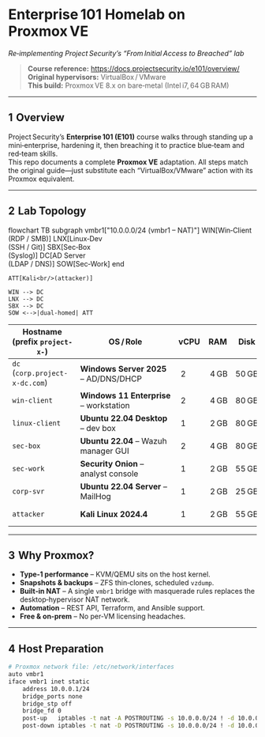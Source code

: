 # Enterprise 101 Homelab on Proxmox VE  
_Re‑implementing Project Security’s “From Initial Access to Breached” lab_

> **Course reference:** <https://docs.projectsecurity.io/e101/overview/>  
> **Original hypervisors:** VirtualBox / VMware  
> **This build:** Proxmox VE 8.x on bare‑metal (Intel i7, 64 GB RAM)

---

## 1  Overview

Project Security’s **Enterprise 101 (E101)** course walks through standing up a mini‑enterprise, hardening it, then breaching it to practice blue‑team and red‑team skills.  
This repo documents a complete **Proxmox VE** adaptation.  All steps match the original guide—just substitute each “VirtualBox/VMware” action with its Proxmox equivalent.

---

## 2  Lab Topology

flowchart TB
    subgraph vmbr1["10.0.0.0/24 (vmbr1 – NAT)"]
        WIN[Win‑Client<br/>(RDP / SMB)]
        LNX[Linux‑Dev<br/>(SSH / Git)]
        SBX[Sec‑Box<br/>(Syslog)]
        DC[AD Server<br/>(LDAP / DNS)]
        SOW[Sec‑Work]
    end

    ATT[Kali<br/>(attacker)]

    WIN --> DC
    LNX --> DC
    SBX --> DC
    SOW <-->|dual‑homed| ATT



| Hostname (prefix `project-x-`) | OS / Role                              | vCPU | RAM | Disk | IP            |
|--------------------------------|----------------------------------------|------|-----|------|---------------|
| `dc` (`corp.project-x-dc.com`) | **Windows Server 2025** – AD/DNS/DHCP  | 2    | 4 GB| 50 GB| 10.0.0.5      |
| `win-client`                   | **Windows 11 Enterprise** – workstation| 2    | 4 GB| 80 GB| 10.0.0.100    |
| `linux-client`                 | **Ubuntu 22.04 Desktop** – dev box     | 1    | 2 GB| 80 GB| 10.0.0.101    |
| `sec-box`                      | **Ubuntu 22.04** – Wazuh manager GUI   | 2    | 4 GB| 80 GB| 10.0.0.10     |
| `sec-work`                     | **Security Onion** – analyst console   | 1    | 2 GB| 55 GB| 10.0.0.103    |
| `corp-svr`                     | **Ubuntu 22.04 Server** – MailHog      | 1    | 2 GB| 25 GB| 10.0.0.8      |
| `attacker`                     | **Kali Linux 2024.4**                  | 1    | 2 GB| 55 GB| DHCP (dynamic)|

---

## 3  Why Proxmox?

* **Type‑1 performance** – KVM/QEMU sits on the host kernel.  
* **Snapshots & backups** – ZFS thin‑clones, scheduled `vzdump`.  
* **Built‑in NAT** – A single `vmbr1` bridge with masquerade rules replaces the desktop‑hypervisor NAT network.  
* **Automation** – REST API, Terraform, and Ansible support.  
* **Free & on‑prem** – No per‑VM licensing headaches.

---

## 4  Host Preparation

```bash
# Proxmox network file: /etc/network/interfaces
auto vmbr1
iface vmbr1 inet static
    address 10.0.0.1/24
    bridge_ports none
    bridge_stp off
    bridge_fd 0
    post-up   iptables -t nat -A POSTROUTING -s 10.0.0.0/24 ! -d 10.0.0.0/24 -j MASQUERADE
    post-down iptables -t nat -D POSTROUTING -s 10.0.0.0/24 ! -d 10.0.0.0/24 -j MASQUERADE
